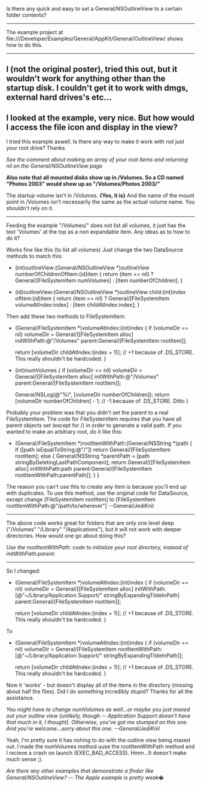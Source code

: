 Is there any quick and easy to set a General/NSOutlineView to a certain folder contents?

----

The example project at file:///Developer/Examples/General/AppKit/General/OutlineView/ shows how to do this.

----

I (not the original poster), tried this out, but it wouldn't work for anything other than the startup disk. I couldn't get it to work with dmgs, external hard drives's etc...
----
I looked at the example, very nice. But how would I access the file icon and display in the view?
----
I tried this example aswell.  Is there any way to make it work with not just your root drive?  Thanks

*See the comment about making an array of your root items and returning nil on the General/NSOutlineView page*

**Also note that all mounted disks show up in /Volumes. So a CD named "Photos 2003" would show up as "/Volumes/Photos 2003/"**

The startup volume isn't in /Volumes. **{Yes, it is}** And the name of the mount point in /Volumes isn't necessarily the same as the actual volume name. You shouldn't rely on it.

----

Feeding the example "/Volumes/" does not list all volumes, it just has the text 'Volumes' at the top as a non expandable item. Any ideas as to how to do it?

Works fine like this (to list all volumes) Just change the two D<nowiki/>ataSource methods to match this:
    
- (int)outlineView:(General/NSOutlineView *)outlineView numberOfChildrenOfItem:(id)item {
    return (item == nil) ? General/[FileSystemItem numVolumes] : [item numberOfChildren];
}

- (id)outlineView:(General/NSOutlineView *)outlineView child:(int)index ofItem:(id)item {
    return (item == nil) ? General/[FileSystemItem volumeAtIndex:index] : [item childAtIndex:index];
}

Then add these two methods to F<nowiki/>ileSystemItem:
    
+ (General/FileSystemItem *)volumeAtIndex:(int)index {
	if (volumeDir == nil)
		volumeDir = General/[[FileSystemItem alloc] initWithPath:@"/Volumes" parent:General/[FileSystemItem rootItem]];
	
	return [volumeDir childAtIndex:(index + 1)]; // +1 because of .DS_STORE. This really shouldn't be hardcoded.
}

+ (int)numVolumes {
	if (volumeDir == nil)
		volumeDir = General/[[FileSystemItem alloc] initWithPath:@"/Volumes" parent:General/[FileSystemItem rootItem]];

	General/NSLog(@"%i", [volumeDir numberOfChildren]);
	return [volumeDir numberOfChildren] - 1; // -1 because of .DS_STORE. Ditto
}

Probably your problem was that you didn't set the parent to a real F<nowiki/>ileSystemItem. The code for F<nowiki/>ileSystemItem requires that you have all parent objects set (except for /) in order to generate a valid path. If you wanted to make an arbitrary root, do it like this:
    
+ (General/FileSystemItem *)rootItemWithPath:(General/NSString *)path {
	if ([path isEqualToString:@"/"]) return General/[FileSystemItem rootItem];
	else {
		General/NSString *parentPath = [path stringByDeletingLastPathComponent];
		return General/[[FileSystemItem alloc] initWithPath:path parent:General/[FileSystemItem rootItemWithPath:parentPath]];
	}
}

The reason you can't use this to create any item is because you'll end up with duplicates. To use this method, use the original code for D<nowiki/>ataSource, except change     [F<nowiki/>ileSystemItem rootItem] to     [F<nowiki/>ileSystemItem rootItemWithPath:@"/path/to/wherever"] --General/JediKnil

----

The above code works great for folders that are only one level deep ("/Volumes" "/Library" "/Applications"), but it will not work with deeper directories.  How would one go about doing this?

*Use the     rootItemWithPath: code to initialize your root directory, instead of     initWithPath:parent:*

----

So I changed:
    
+ (General/FileSystemItem *)volumeAtIndex:(int)index {
	if (volumeDir == nil)
		volumeDir = General/[[FileSystemItem alloc] initWithPath:[@"~/Library/Application Support/" stringByExpandingTildeInPath] parent:General/[FileSystemItem rootItem]];
	
	return [volumeDir childAtIndex:(index + 1)]; // +1 because of .DS_STORE. This really shouldn't be hardcoded.
} 

To
    
+ (General/FileSystemItem *)volumeAtIndex:(int)index {
	if (volumeDir == nil)
		volumeDir = General/[FileSystemItem rootItemWithPath:[@"~/Library/Application Support/" stringByExpandingTildeInPath]];
	
	return [volumeDir childAtIndex:(index + 1)]; // +1 because of .DS_STORE. This really shouldn't be hardcoded.
} 

Now it 'works' - but doesn't display all of the items in the directory (missing about half the files).  Did I do something incredibly stupid?  Thanks for all the assistance.

*You might have to change numVolumes as well...or maybe you just maxed out your outline view (unlikely, though -- Application Support doesn't have that much in it, I thought). Otherwise, you've got me stumped on this one. And you're welcome...sorry about this one. --General/JediKnil*

Yeah, I'm pretty sure it has nohing to do with the outline view being maxed out.  I made the numVolumes method uuse the rootItemWithPath method and I recieve a crash on launch (EXEC_BAD_ACCESS).  Hmm...It doesn't make much sense ;).

*Are there any other examples that demonstrate a finder like General/NSOutlineView?  -- The Apple example is pretty weak�*